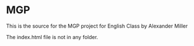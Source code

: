 # MGP

This is the source for the MGP project for English Class by Alexander Miller

The index.html file is not in any folder. 
